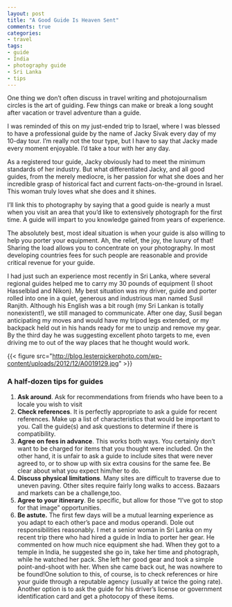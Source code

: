 ```yaml
---
layout: post
title: "A Good Guide Is Heaven Sent"
comments: true
categories:
- travel
tags:
- guide
- India
- photography guide
- Sri Lanka
- tips
---
```

One thing we don’t often discuss in travel writing and photojournalism circles is the art of guiding. Few things can make or break a long sought after vacation or travel adventure than a guide.

I was reminded of this on my just-ended trip to Israel, where I was blessed to have a professional guide by the name of Jacky Sivak every day of my 10-day tour. I’m really not the tour type, but I have to say that Jacky made every moment enjoyable. I’d take a tour with her any day.

As a registered tour guide, Jacky obviously had to meet the minimum standards of her industry. But what differentiated Jacky, and all good guides, from the merely mediocre, is her passion for what she does and her incredible grasp of historical fact and current facts-on-the-ground in Israel. This woman truly loves what she does and it shines.

I’ll link this to photography by saying that a good guide is nearly a must when you visit an area that you’d like to extensively photograph for the first time. A guide will impart to you knowledge gained from years of experience.

The absolutely best, most ideal situation is when your guide is also willing to help you porter your equipment. Ah, the relief, the joy, the luxury of that! Sharing the load allows you to concentrate on your photography. In most developing countries fees for such people are reasonable and provide critical revenue for your guide.

I had just such an experience most recently in Sri Lanka, where several regional guides helped me to carry my 30 pounds of equipment (I shoot Hasselblad and Nikon). My best situation was my driver, guide and porter rolled into one in a quiet, generous and industrious man named Susil Ranjith. Although his English was a bit rough (my Sri Lankan is totally nonexistent!), we still managed to communicate. After one day, Susil began anticipating my moves and would have my tripod legs extended, or my backpack held out in his hands ready for me to unzip and remove my gear. By the third day he was suggesting excellent photo targets to me, even driving me to out of the way places that he thought would work.

{{< figure src="http://blog.lesterpickerphoto.com/wp-content/uploads/2012/12/A0019129.jpg" >}}
 
<h3>A half-dozen tips for guides</h3>
<ol>
<li>
<strong>Ask around</strong>. Ask for recommendations from friends who have been to a locale you wish to visit</li>
	<li>
<strong>Check references</strong>. It is perfectly appropriate to ask a guide for recent references. Make up a list of characteristics that would be important to you. Call the guide(s) and ask questions to determine if there is compatibility.</li>
	<li>
<strong>Agree on fees in advance</strong>. This works both ways. You certainly don’t want to be charged for items that you thought were included. On the other hand, it is unfair to ask a guide to include sites that were never agreed to, or to show up with six extra cousins for the same fee. Be clear about what you expect him/her to do.</li>
	<li>
<strong>Discuss physical limitations</strong>. Many sites are difficult to traverse due to uneven paving. Other sites require fairly long walks to access. Bazaars and markets can be a challenge,too.</li>
	<li>
<strong>Agree to your itinerary</strong>. Be specific, but allow for those “I’ve got to stop for that image” opportunities.</li>
	<li>
<strong>Be astute.</strong> The first few days will be a mutual learning experience as you adapt to each other’s pace and modus operandi. Dole out responsibilities reasonably. I met a senior woman in Sri Lanka on my recent trip there who had hired a guide in India to porter her gear. He commented on how much nice equipment she had. When they got to a temple in India, he suggested she go in, take her time and photograph, while he watched her pack. She left her good gear and took a simple point-and-shoot with her. When she came back out, he was nowhere to be found!One solution to this, of course, is to check references or hire your guide through a reputable agency (usually at twice the going rate). Another option is to ask the guide for his driver’s license or government identification card and get a photocopy of these items.
